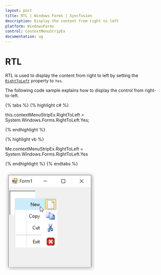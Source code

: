 ```yaml
---
layout: post
title: RTL | Windows Forms | Syncfusion
description: Display the content from right to left
platform: WindowsForms
control: ContextMenuStripEx
documentation: ug
---
```


# RTL

RTL is used to display the content from right to left by setting the [`RightToLeft`](https://docs.microsoft.com/en-us/dotnet/api/system.windows.forms.toolstripdropdown.righttoleft?redirectedfrom=MSDN&view=netframework-4.7.2#System_Windows_Forms_ToolStripDropDown_RightToLeft) property to `Yes`.


The following code sample explains how to display the control from right-to-left.

{% tabs %}
{% highlight c# %}

this.contextMenuStripEx.RightToLeft = System.Windows.Forms.RightToLeft.Yes;

{% endhighlight %}

{% highlight vb %}

Me.contextMenuStripEx.RightToLeft = System.Windows.Forms.RightToLeft.Yes

{% endhighlight %}
{% endtabs %}

![right-to-left](RTL_Images/RTL.png)